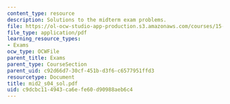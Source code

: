 ```yaml
---
content_type: resource
description: Solutions to the midterm exam problems.
file: https://ol-ocw-studio-app-production.s3.amazonaws.com/courses/15-501-introduction-to-financial-and-managerial-accounting-spring-2004/c9dcbc114943ca6efe60d90988aeb6c4_mid2_s04_sol.pdf
file_type: application/pdf
learning_resource_types:
- Exams
ocw_type: OCWFile
parent_title: Exams
parent_type: CourseSection
parent_uid: c92d66d7-30cf-451b-d3f6-c6577951ffd3
resourcetype: Document
title: mid2_s04_sol.pdf
uid: c9dcbc11-4943-ca6e-fe60-d90988aeb6c4
---
```

